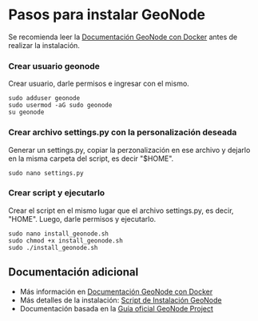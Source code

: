 # Pasos para instalar GeoNode

Se recomienda leer la [Documentación GeoNode con Docker][] antes de realizar la instalación.

### Crear usuario geonode
Crear usuario, darle permisos e ingresar con el mismo.
```
sudo adduser geonode
sudo usermod -aG sudo geonode
su geonode
```

### Crear archivo settings.py con la personalización deseada
Generar un settings.py, copiar la perzonalización en ese archivo y dejarlo en la misma carpeta del script, es decir "$HOME".
```
sudo nano settings.py
```

### Crear script y ejecutarlo
Crear el script en el mismo lugar que el archivo settings.py, es decir, "HOME". Luego, darle permisos y ejecutarlo.
```
sudo nano install_geonode.sh
sudo chmod +x install_geonode.sh
sudo ./install_geonode.sh
```

## Documentación adicional
- Más información en [Documentación GeoNode con Docker][]
- Más detalles de la instalación: [Script de Instalación GeoNode][]
- Documentación basada en la [Guía oficial GeoNode Project][]

[Documentación GeoNode con Docker]: https://docs.google.com/document/d/1tO6DbeEEz4TAMHf9J-NXkP5RBjAqU4H6-q22ImR0MgY/edit#heading=h.chrqivpm1wyh
[Script de Instalación GeoNode]: https://docs.google.com/document/d/1FNi4P13sBJiw7O0YLdBOwlbRjP82bM4h6BmIPFjF1LY/edit#heading=h.chrqivpm1wyh
[Guía Oficial GeoNode Project]: https://docs.geonode.org/en/master/install/advanced/project/index.html
